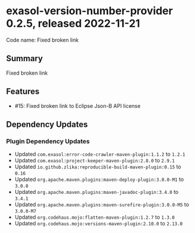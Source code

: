 # exasol-version-number-provider 0.2.5, released 2022-11-21

Code name: Fixed broken link

## Summary

Fixed broken link

## Features

* #15: Fixed broken link to Eclipse Json-B API license

## Dependency Updates

### Plugin Dependency Updates

* Updated `com.exasol:error-code-crawler-maven-plugin:1.1.2` to `1.2.1`
* Updated `com.exasol:project-keeper-maven-plugin:2.8.0` to `2.9.1`
* Updated `io.github.zlika:reproducible-build-maven-plugin:0.15` to `0.16`
* Updated `org.apache.maven.plugins:maven-deploy-plugin:3.0.0-M1` to `3.0.0`
* Updated `org.apache.maven.plugins:maven-javadoc-plugin:3.4.0` to `3.4.1`
* Updated `org.apache.maven.plugins:maven-surefire-plugin:3.0.0-M5` to `3.0.0-M7`
* Updated `org.codehaus.mojo:flatten-maven-plugin:1.2.7` to `1.3.0`
* Updated `org.codehaus.mojo:versions-maven-plugin:2.10.0` to `2.13.0`
